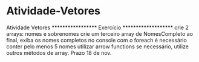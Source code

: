 # Atividade-Vetores
Atividade Vetores
***************** Exercício *******************
crie 2 arrays: nomes e sobrenomes
crie um terceiro array de NomesCompleto
ao final, exiba os nomes completos no console com o foreach
é necessário conter pelo menos 5 nomes
utilizar arrow functions
se necessário, utilize outros métodos de array.
Prazo 18 de nov.
